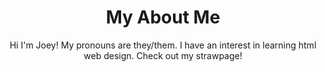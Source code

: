  <!DOCTYPE html>
<html>
<body>

<h1 style="text-align:center;" >My About Me</h1>
<p style="text-align:center;" >Hi I'm Joey! My pronouns are they/them. I have an interest in learning html web design. Check out my strawpage!</p>

</body>
</html> 

<!---
voided-joey/voided-joey is a ✨ special ✨ repository because its `README.md` (this file) appears on your GitHub profile.
You can click the Preview link to take a look at your changes.
--->
